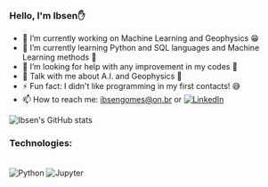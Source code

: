 ### Hello, I'm Ibsen✋

- 🔭 I’m currently working on Machine Learning and Geophysics 😁
- 🌱 I’m currently learning Python and SQL languages and Machine Learning methods 🤩
- 🤔 I’m looking for help with any improvement in my codes 😬
- 💬 Talk with me about A.I. and Geophysics 🙂
- ⚡ Fun fact: I didn't like programming in my first contacts! 😅
- 📫 How to reach me: ibsengomes@on.br or [![LinkedIn](https://img.shields.io/badge/LinkedIn-0077B5?style=for-the-badge&logo=linkedin&logoColor=white)](https://www.linkedin.com/in/ibsen-pereira-da-silva-gomes-03954a153/)

![Ibsen's GitHub stats](https://github-readme-stats.vercel.app/api?username=Ibsen-Gomes&show_icons=true&theme=dark)

### Technologies:
<div style="display: inline_block"><br/>
    <img align="center" alt="Python" src="https://img.shields.io/badge/Python-3776AB?style=for-the-badge&logo=python&logoColor=white" />
    <img align="center" alt="Jupyter" src="https://img.shields.io/badge/Made%20with-Jupyter-orange?style=for-the-badge&logo=Jupyter" />

</div><br/>
